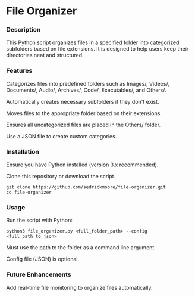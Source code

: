 # File Organizer

### Description

This Python script organizes files in a specified folder into categorized subfolders based on file extensions. It is designed to help users keep their directories neat and structured.

### Features

Categorizes files into predefined folders such as Images/, Videos/, Documents/, Audio/, Archives/, Code/, Executables/, and Others/.

Automatically creates necessary subfolders if they don't exist.

Moves files to the appropriate folder based on their extensions.

Ensures all uncategorized files are placed in the Others/ folder.

Use a JSON file to create custom categories.

### Installation

Ensure you have Python installed (version 3.x recommended).

Clone this repository or download the script.

```
git clone https://github.com/sedrickmoore/file-organizer.git
cd file-organizer
```
### Usage

Run the script with Python:

`python3 file_organizer.py <full_folder_path> --config <full_path_to_json>`

Must use the path to the folder as a command line argument.

Config file (JSON) is optional.

### Future Enhancements

Add real-time file monitoring to organize files automatically.